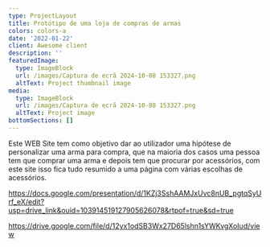 ```yaml
---
type: ProjectLayout
title: Protótipo de uma loja de compras de armas
colors: colors-a
date: '2022-01-22'
client: Awesome client
description: ''
featuredImage:
  type: ImageBlock
  url: /images/Captura de ecrã 2024-10-08 153327.png
  altText: Project thumbnail image
media:
  type: ImageBlock
  url: /images/Captura de ecrã 2024-10-08 153327.png
  altText: Project image
bottomSections: []
---
```

Este WEB Site tem como objetivo dar ao utilizador uma hipótese de personalizar uma arma para compra, que na maioria dos casos uma pessoa tem que comprar uma arma e depois tem que procurar por acessórios, com este site isso fica tudo resumido a uma página com várias escolhas de acessórios.

<https://docs.google.com/presentation/d/1KZj3SshAAMJxUvc8nUB_pgtqSyUrf_eX/edit?usp=drive_link&ouid=103914519127905626078&rtpof=true&sd=true>



<https://drive.google.com/file/d/12yx1odSB3Wx27D65lshn1sYWKvgXoIud/view>

